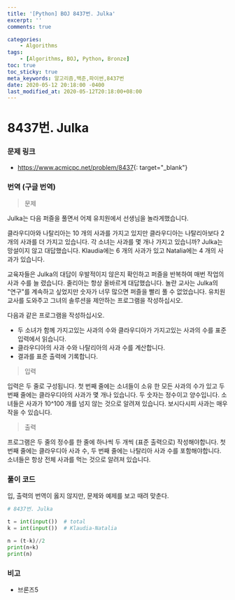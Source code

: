 ```yaml
---
title: '[Python] BOJ 8437번. Julka'
excerpt: ''
comments: true

categories:
    - Algorithms
tags:
    - [Algorithms, BOJ, Python, Bronze]
toc: true
toc_sticky: true
meta_keywords: 알고리즘,백준,파이썬,8437번
date: 2020-05-12 20:18:00 -0400
last_modified_at: 2020-05-12T20:18:00+08:00
---
```


# 8437번. Julka

### 문제 링크

-   <https://www.acmicpc.net/problem/8437>{: target="\_blank"}

### 번역 (구글 번역)

> 문제

Julka는 다음 퍼즐을 풀면서 어제 유치원에서 선생님을 놀라게했습니다.

클라우디아와 나탈리아는 10 개의 사과를 가지고 있지만 클라우디아는 나탈리아보다 2 개의 사과를 더 가지고 있습니다. 각 소녀는 사과를 몇 개나 가지고 있습니까?
Julka는 망설이지 않고 대답했습니다. Klaudia에는 ​​6 개의 사과가 있고 Natalia에는 4 개의 사과가 있습니다.

교육자들은 Julka의 대답이 우발적이지 않은지 확인하고 퍼즐을 반복하여 매번 작업의 사과 수를 늘 렸습니다. 줄리아는 항상 올바르게 대답했습니다. 놀란 교사는 Julka의 "연구"를 계속하고 싶었지만 숫자가 너무 많으면 퍼즐을 빨리 풀 수 없었습니다. 유치원 교사를 도와주고 그녀의 솔루션을 제안하는 프로그램을 작성하십시오.

다음과 같은 프로그램을 작성하십시오.

-   두 소녀가 함께 가지고있는 사과의 수와 클라우디아가 가지고있는 사과의 수를 표준 입력에서 읽습니다.
-   클라우디아의 사과 수와 나탈리아의 사과 수를 계산합니다.
-   결과를 표준 출력에 기록합니다.

> 입력

입력은 두 줄로 구성됩니다. 첫 번째 줄에는 소녀들이 소유 한 모든 사과의 수가 있고 두 번째 줄에는 클라우디아의 사과가 몇 개나 있습니다. 두 숫자는 정수이고 양수입니다. 소녀들은 사과가 10^100 개를 넘지 않는 것으로 알려져 있습니다. 보시다시피 사과는 매우 작을 수 있습니다.

> 출력

프로그램은 두 줄의 정수를 한 줄에 하나씩 두 개씩 (표준 출력으로) 작성해야합니다. 첫 번째 줄에는 클라우디아 사과 수, 두 번째 줄에는 나탈리아 사과 수를 포함해야합니다. 소녀들은 항상 전체 사과를 먹는 것으로 알려져 있습니다.

### 풀이 코드

입, 출력의 번역이 옳지 않지만, 문제와 예제를 보고 때려 맞춘다.

```python
# 8437번. Julka

t = int(input())  # total
k = int(input())  # Klaudia-Natalia

n = (t-k)//2
print(n+k)
print(n)

```

### 비고

-   브론즈5
